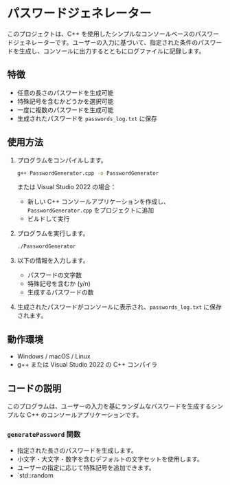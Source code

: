 # パスワードジェネレーター

このプロジェクトは、C++ を使用したシンプルなコンソールベースのパスワードジェネレーターです。ユーザーの入力に基づいて、指定された条件のパスワードを生成し、コンソールに出力するとともにログファイルに記録します。

## 特徴
- 任意の長さのパスワードを生成可能
- 特殊記号を含むかどうかを選択可能
- 一度に複数のパスワードを生成可能
- 生成されたパスワードを `passwords_log.txt` に保存

## 使用方法
1. プログラムをコンパイルします。
   ```sh
   g++ PasswordGenerator.cpp -o PasswordGenerator
   ```
   または Visual Studio 2022 の場合：
   - 新しい C++ コンソールアプリケーションを作成し、`PasswordGenerator.cpp` をプロジェクトに追加
   - ビルドして実行

2. プログラムを実行します。
   ```sh
   ./PasswordGenerator
   ```
3. 以下の情報を入力します。
   - パスワードの文字数
   - 特殊記号を含むか (y/n)
   - 生成するパスワードの数

4. 生成されたパスワードがコンソールに表示され、`passwords_log.txt` に保存されます。

## 動作環境
- Windows / macOS / Linux
- g++ または Visual Studio 2022 の C++ コンパイラ

## コードの説明
このプログラムは、ユーザーの入力を基にランダムなパスワードを生成するシンプルな C++ のコンソールアプリケーションです。

### `generatePassword` 関数
- 指定された長さのパスワードを生成します。
- 小文字・大文字・数字を含むデフォルトの文字セットを使用します。
- ユーザーの指定に応じて特殊記号を追加できます。
- `std::random
